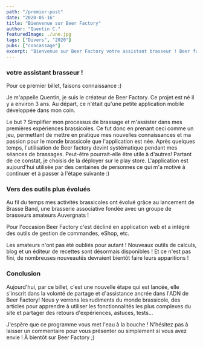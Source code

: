 ```yaml
---
path: "/premier-post"
date: "2020-05-16"
title: "Bienvenue sur Beer Factory"
author: "Quentin C."
featuredImage: ./une.jpg
tags: ["Divers", "2020"]
pubs: ["concassage"]
excerpt: "Bienvenue sur Beer Factory votre assistant brasseur ! Beer factory est née ..."
---
```


### votre assistant brasseur !

Pour ce premier billet, faisons connaissance :)

Je m'appelle Quentin, je suis le créateur de Beer Factory. Ce projet est né il y a environ 3 ans. Au départ, ce n'était qu'une petite application mobile développée dans mon coin.

Le but ? Simplifier mon processus de brassage et m'assister dans mes premières expériences brassicoles. Ce fut donc en prenant ceci comme un jeu, permettant de mettre en pratique mes nouvelles connaissances et ma passion pour le monde brassicole que l'application est née.
Après quelques temps, l'utilisation de Beer factory devint systématique pendant mes séances de brassages. Peut-être pourrait-elle être utile à d'autres! Partant de ce constat, je choisis de la déployer sur le play store. L'application est aujourd'hui utilisée par des centaines de personnes ce qui m'a motivé à continuer et à passer à l'étape suivante :)


### Vers des outils plus évolués

Au fil du temps mes activités brassicoles ont évolué grâce au lancement de Brasse Band, une brasserie associative fondée avec un groupe de brasseurs amateurs Auvergnats !

Pour l'occasion Beer Factory c'est décliné en application web et a intégré des outils de gestion de commandes, eShop, etc.

Les amateurs n'ont pas été oubliés pour autant ! Nouveaux outils de calculs, blog et un éditeur de recettes sont désormais disponibles ! Et ce n'est pas fini, de nombreuses nouveautés devraient bientôt faire leurs apparitions !


### Conclusion
Aujourd'hui, par ce billet, c'est une nouvelle étape qui est lancée, elle s'inscrit dans la volonté de partage et d'assistance ancrée dans l'ADN de Beer Factory! Nous y verrons les rudiments du monde brassicole, des articles pour apprendre à utiliser les fonctionnalités les plus complexes du site et partager des retours d'expériences, astuces, tests...

J'espère que ce programme vous met l'eau à la bouche ! N'hésitez pas à laisser un commentaire pour vous présenter ou simplement si vous avez envie ! À bientôt sur Beer Factory ;)
